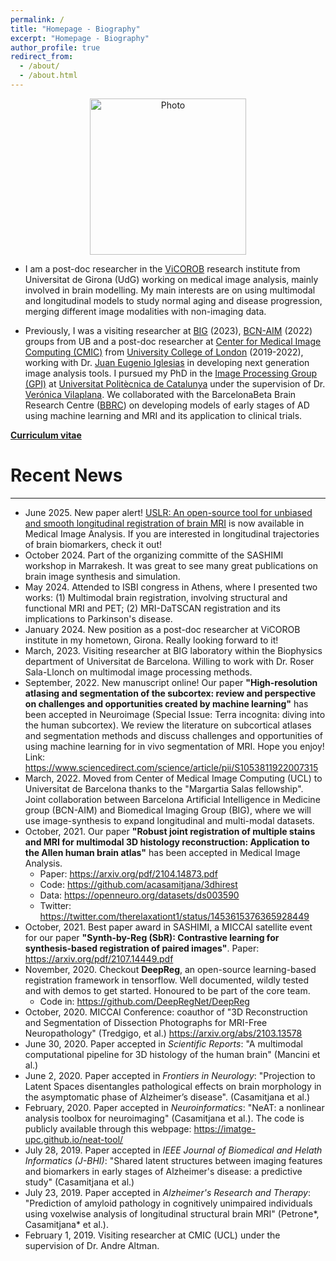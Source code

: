 ```yaml
---
permalink: /
title: "Homepage - Biography"
excerpt: "Homepage - Biography"
author_profile: true
redirect_from: 
  - /about/
  - /about.html
---
```

<p align="center">
  <img src="https://acasamitjana.github.io/images/avatar.jpg?raw=true" alt="Photo" style="width: 250px;"/> 
</p>

* I am a post-doc researcher in the [ViCOROB](https://www.bcn-aim.org/) research institute from Universitat de Girona (UdG) working on medical image analysis, mainly involved in brain modelling. My main interests are on using multimodal and longitudinal models to study normal aging and disease progression, merging different image modalities with non-imaging data.

* Previously, I was a visiting researcher at [BIG](https://www.ub.edu/portal/web/dp-biomedicalsciences/group-sala) (2023), [BCN-AIM](https://www.bcn-aim.org/) (2022) groups from UB and a post-doc researcher at [Center for Medical Image Computing (CMIC)](https://www.ucl.ac.uk/medical-image-computing/) from [University College of London](https://www.ucl.ac.uk/) (2019-2022), working with Dr. [Juan Eugenio Iglesias](https://sites.google.com/site/jeiglesias/) in developing next generation image analysis tools. I pursued my PhD in the [Image Processing Group (GPI)](https://imatge.upc.edu/) at [Universitat Politècnica de Catalunya](https://www.upc.edu/) under the supervision of Dr. [Verónica Vilaplana](https://imatge.upc.edu/web/people/veronica-vilaplana). We collaborated with the BarcelonaBeta Brain Research Centre ([BBRC](https://www.barcelonabeta.org/)) on developing models of early stages of AD using machine learning and MRI and its application to clinical trials. 

<b> [Curriculum vitae](https://acasamitjana.github.io/personal-webpage-jekyll/files/cv.pdf) </b>   <br>


# Recent News
------
* June 2025. New paper alert! [USLR: An open-source tool for unbiased and smooth longitudinal registration of brain MRI](https://www.sciencedirect.com/science/article/pii/S1361841525002099) is now available in Medical Image Analysis. If you are interested in longitudinal trajectories of brain biomarkers, check it out!
* October 2024. Part of the organizing committe of the SASHIMI workshop in Marrakesh. It was great to see many great publications on brain image synthesis and simulation.
* May 2024. Attended to ISBI congress in Athens, where I presented two works: (1) Multimodal brain registration, involving structural and functional MRI and PET; (2) MRI-DaTSCAN registration and its implications to Parkinson's disease.
* January 2024. New position as a post-doc researcher at ViCOROB institute in my hometown, Girona. Really looking forward to it!
* March, 2023. Visiting researcher at BIG laboratory within the Biophysics department of Universitat de Barcelona. Willing to work with Dr. Roser Sala-Llonch on multimodal image processing methods.
* September, 2022. New manuscript online! Our paper <b>"High-resolution atlasing and segmentation of the subcortex: review and perspective on challenges and opportunities created by machine learning"</b> has been accepted in Neuroimage (Special Issue: Terra incognita: diving into the human subcortex). We review the literature on subcortical atlases and segmentation methods and discuss challenges and opportunities of using machine learning for in vivo segmentation of MRI. Hope you enjoy! Link: https://www.sciencedirect.com/science/article/pii/S1053811922007315
* March, 2022. Moved from Center of Medical Image Computing (UCL) to Universitat de Barcelona thanks to the "Margartia Salas fellowship". Joint collaboration between Barcelona Artificial Intelligence in Medicine group (BCN-AIM) and Biomedical Imaging Group (BIG), where we will use image-synthesis to expand longitudinal and multi-modal datasets.
* October, 2021. Our paper <b>"Robust joint registration of multiple stains  and MRI for multimodal 3D histology reconstruction: Application to the Allen human brain atlas"</b> has been accepted in Medical Image Analysis. 
  - Paper: https://arxiv.org/pdf/2104.14873.pdf
  - Code: https://github.com/acasamitjana/3dhirest
  - Data: https://openneuro.org/datasets/ds003590
  - Twitter: https://twitter.com/therelaxationt1/status/1453615376365928449
* October, 2021. Best paper award in SASHIMI, a MICCAI satellite event for our paper <b>"Synth-by-Reg (SbR): Contrastive learning for synthesis-based registration of paired images"</b>. Paper: https://arxiv.org/pdf/2107.14449.pdf
* November, 2020. Checkout <b>DeepReg</b>, an open-source learning-based registration framework in tensorflow. Well documented, wildly tested and with demos to get started. Honoured to be part of the core team. 
  - Code in: https://github.com/DeepRegNet/DeepReg
* October, 2020. MICCAI Conference: coauthor of "3D Reconstruction and Segmentation of Dissection Photographs for MRI-Free Neuropathology" (Tredgigo, et al.) https://arxiv.org/abs/2103.13578
* June 30, 2020. Paper accepted in *Scientific Reports*: "A multimodal computational pipeline for 3D histology of the human brain" (Mancini et al.)
* June 2, 2020. Paper accepted in *Frontiers in Neurology*: "Projection to Latent Spaces disentangles pathological effects on brain morphology in the asymptomatic phase of Alzheimer’s disease". (Casamitjana et al.)
* February, 2020. Paper accepted in *Neuroinformatics*: "NeAT: a nonlinear analysis toolbox for neuroimaging" (Casamitjana et al.). The code is publicly available through this webpage: https://imatge-upc.github.io/neat-tool/
* July 28, 2019. Paper accepted in *IEEE Journal of Biomedical and Helath Informatics (J-BHI)*: "Shared latent structures between imaging features and biomarkers in early stages of Alzheimer's disease: a predictive study" (Casamitjana et al.)
* July 23, 2019. Paper accepted in *Alzheimer's Research and Therapy*: "Prediction of amyloid pathology in cognitively unimpaired individuals using voxelwise analysis of longitudinal structural brain MRI" (Petrone\*, Casamitjana\* et al.).
* February 1, 2019. Visiting researcher at CMIC (UCL) under the supervision of Dr. Andre Altman.


